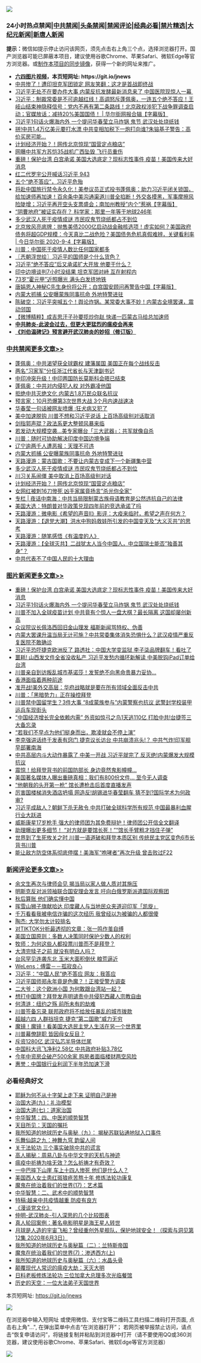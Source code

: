 ![](https://raw.githubusercontent.com/fqnews/bnews/master/64photo/fqnews-qr.jpg)

<div id="tt">
<h3>24小时热点禁闻|<a href="#%E4%B8%AD%E5%85%B1%E7%A6%81%E9%97%BB%E6%9B%B4%E5%A4%9A%E6%96%87%E7%AB%A0">中共禁闻</a>|<a href="#%E5%9B%BE%E7%89%87%E6%96%B0%E9%97%BB%E6%9B%B4%E5%A4%9A%E6%96%87%E7%AB%A0">头条禁闻</a>|<a href="#%E6%96%B0%E9%97%BB%E8%AF%84%E8%AE%BA%E6%9B%B4%E5%A4%9A%E6%96%87%E7%AB%A0">禁闻评论|<a href="#%E5%BF%85%E7%9C%8B%E7%BB%8F%E5%85%B8%E5%A5%BD%E6%96%87">经典必看|<a href="/video.md#%E7%A6%81%E7%89%87%E7%B2%BE%E9%80%89">禁片精选</a>|<a href="https://github.com/fqnews/djy/blob/master/gb/nf1351518.md#1">大纪元新闻</a>|<a href="https://github.com/fqnews/ntdtv/blob/master/gb/prog204.md#1">新唐人新闻</a></h3>
<div><b>提示：</b>微信如提示停止访问该网页，须先点击右上角三个点，选择浏览器打开。国产浏览器可能已屏蔽本项目，建议使用谷歌Chrome、苹果Safari、微软Edge等官方浏览器。或<a href="https://github.com/fqnews/bnews/blob/master/%E5%88%B6%E4%BD%9Cgit%E7%A6%81%E9%97%BB%E9%95%9C%E5%83%8F.md">制作本项目的同步镜像</a>，获得一个新的网址来推广。</div>
<ul>
<li><b><a href="http://d1.bdrive.tk/64.mp4" target="_blank">六四图片视频</a>，本页短网址: https://git.io/jnews</b></li>
<li><a href="/cbnews/20200904/1390876.md">中共惨了！遭印坦克军团锁定 网友笑翻：这才是首战即终战</a></li>
<li><a href="/cnnews/20200904/1390880.md">习近平无处不在要办件大事 内蒙反抗发酵最新消息来了 中国医院现惊人一幕 </a></li>
<li><a href="/bannedvideo/20200904/1390942.md">习近平：制裁常委是不可逾越红线！高调怒斥蓬佩奥，一连五个绝不答应！王岐山结束神隐释信号：党内不再有第二条路线！北京政权涉犯下战争罪调查启动；官媒放话：减持20%美国国债！ | 华尔街网报合辑【字幕版】</a></li>
<li><a href="/topimagenews/20200904/1391029.md">习近平1句话火爆海内外 一个提问华春莹立马炸锅 鬼节 武汉处处烧纸钱</a></li>
<li><a href="/cnnews/20200904/1390930.md">拼!中共1.4万亿美元要打水漂 中共变相加税下一炮打向谁?朱镕基子警告：高价买房可能…</a></li>
<li><a href="/cbnews/20200905/1391148.md">计划经济开始？！网传北京惊现“国营定点粮店”</a></li>
<li><a href="/cnnews/20200904/1390862.md">网曝中共军方苏恺35战机广西坠毁 飞行员重伤</a></li>
<li><a href="/topimagenews/20200904/1391051.md">重磅！保护台湾 白宫承诺 美国大选底定？现标志性事件 疫苗！美国传来大好消息</a></li>
<li><a href="/bannedvideo/20200905/1391206.md">红二代罗宇公开喊话习近平 943</a></li>
<li><a href="/ssgc/20200904/1390926.md">五个“绝不答应”，习近平危殆</a></li>
<li><a href="/bannedvideo/20200905/1391136.md">将赴中国旅行禁令永久化！美参议员正式投书蓬佩奥：助力习近平闭关锁国，给加速师再加速！百余条中美沟通渠道川普全掐断！外交各摸黑，军事摩擦风险陡增；习近平再开空头支票盛会；南加州教授”内个“惹祸【字幕版】</a></li>
<li><a href="/comments/20200905/1391106.md">“阴曹地府”被证实存在？ 科学家：那里一年等于地球246年</a></li>
<li><a href="/cbnews/20200905/1391178.md">多少武汉人死于疫情成谜 市民叹鬼节烧纸都占不到位</a></li>
<li><a href="/bannedvideo/20200905/1391118.md">北京放风亮底牌：抛售美债2000亿启动战金融核选项！虚实如何？美国政府债务将超GDP规模：今天真比二战危险？美国债务危机真假难辨，关键看利率 | 今日华尔街 2020-9-4【字幕版】</a></li>
<li><a href="/cbnews/20200904/1390854.md">川普：中国死于疫情人数比任何国家都多</a></li>
<li><a href="/ssgc/20200905/1391164.md">〖兲朝浮世绘〗习近平的国师是个什么货色？</a></li>
<li><a href="/headline/20200905/1391158.md">习近平“绝不答应”后又承诺扩大开放 他要干什么？</a></li>
<li><a href="/cbnews/20200904/1390843.md">印中边境谈判7小时没结果 坦克军团对峙 互在射程内</a></li>
<li><a href="/yule/20200905/1391153.md">73岁“霍元甲”近照曝光 满头白发挤地铁</a></li>
<li><a href="/bannedvideo/20200905/1391200.md">唐娟恩人神秘C先生身份将公开；白宫国安顾问再警告中国【字幕版】</a></li>
<li><a href="/cbnews/20200905/1391254.md">内蒙大抓捕 公安曝蒙族同事抗命 外地特警进驻</a></li>
<li><a href="/bannedvideo/20200905/1391184.md">陈破空：习近平突喊五个！舆论炸锅。某常委大事不妙！内蒙古全境罢课，震动邻国</a></li>
<li><a href="/comments/20200904/1390878.md">【微博精粹】成吉思汗子孙要揽炒你赵 快递一匹蒙古马给总加速师</a></li>
<li><b><a href="/comments/20200211/1275071.md" target="_blank">中共肺炎-此波会过去，但更大更猛烈的瘟疫会再来</a></b></li>
<li><b><a href="/comments/20200207/1272816.md" target="_blank">《刘伯温碑记》预言避开武汉肺炎的妙招（修订版）</a></b></li>
</ul>
</div>

<div class="catlist">
<h3><a href="/cbnews/" target="_blank">中共禁闻</a><span><a href="/cbnews/" target="_blank" rel="nofollow">更多文章>></a></span></h3>
<ul>
<li><a href="/cbnews/20200905/1391377.md" target="_blank">蓬佩奥：中共渴望获全球霸权 建藩属国 美国正在每个战线反击</a></li>
<li><a href="/cbnews/20200905/1391376.md" target="_blank">两名“习家军”分任浙江代省长与天津副书记</a></li>
<li><a href="/cbnews/20200905/1391363.md" target="_blank">中印冲突升级！中印两国防长莫斯科会晤已结束</a></li>
<li><a href="/cbnews/20200905/1391362.md" target="_blank">蓬佩奥：中共对内侵犯人权 对外霸凌他国</a></li>
<li><a href="/cbnews/20200905/1391361.md" target="_blank">拒绝中共灭绝文化 内蒙古1.8万民众联名抗议</a></li>
<li><a href="/cbnews/20200905/1391344.md" target="_blank">预言家：10月恐爆第3次世界大战 3个月内速战速决</a></li>
<li><a href="/cbnews/20200905/1391343.md" target="_blank">华春莹一句话被网友喷爆 :狂犬病又犯了</a></li>
<li><a href="/cbnews/20200905/1391342.md" target="_blank">美中加速脱钩 川普不想和习近平说话 上百场高级别对话取消</a></li>
<li><a href="/cbnews/20200905/1391330.md" target="_blank">剑指郭声琨？政法系更大整顿风暴来临</a></li>
<li><a href="/cbnews/20200905/1391286.md" target="_blank">若发动大规模空袭…美专家曝台「三大武器」：共军就像自杀</a></li>
<li><a href="/cbnews/20200905/1391285.md" target="_blank">川普：随时可协助解决印度中国边境争端</a></li>
<li><a href="/cbnews/20200905/1391284.md" target="_blank">辽宁逾两千人遭恶报：天理不可违</a></li>
<li><a href="/cbnews/20200905/1391254.md" target="_blank">内蒙大抓捕 公安曝蒙族同事抗命 外地特警进驻</a></li>
<li><a href="/cbnews/20200905/1391218.md" target="_blank">天路漫游：蒙古国歌：不要让内蒙古变成下一个新疆集中营</a></li>
<li><a href="/cbnews/20200905/1391178.md" target="_blank">多少武汉人死于疫情成谜 市民叹鬼节烧纸都占不到位</a></li>
<li><a href="/cbnews/20200905/1391166.md" target="_blank">川习关系闹僵 美中取消上百场高级别对话</a></li>
<li><a href="/cbnews/20200905/1391148.md" target="_blank">计划经济开始？！网传北京惊现“国营定点粮店”</a></li>
<li><a href="/cbnews/20200905/1391147.md" target="_blank">女网红被刺16刀惨死 凶手家属竟扬言&#8221;杀光你全家&#8221;</a></li>
<li><a href="/cbnews/20200905/1391133.md" target="_blank">专栏 | 夜话中南海：中共当局限制蒙古族母语教育是公然违抗自己的法律</a></li>
<li><a href="/cbnews/20200905/1391126.md" target="_blank">美国大选：特朗普对华政策兑现四年前的竞选承诺了吗</a></li>
<li><a href="/cbnews/20200904/1390953.md" target="_blank">天路漫游：微电影《希望的声音Ⅱ》影评：大疫来临时，希望之声在何方？</a></li>
<li><a href="/cbnews/20200904/1390951.md" target="_blank">天路漫游：【退党大潮】洪水中狗妈救娃所引发的中国变天及“大义灭共”的思考</a></li>
<li><a href="/cbnews/20200904/1390949.md" target="_blank">天路漫游：随笔感悟《有温度的人》</a></li>
<li><a href="/cbnews/20200904/1390948.md" target="_blank">天路漫游：【全球灭共】二战犹太人当今中国人，中立国瑞士能否”独善其身”？</a></li>
<li><a href="/cbnews/20200904/1390903.md" target="_blank">中共代表不了中国人民的十大理由</a></li>

</ul>
</div>
<div class="catlist">
<h3><a href="/topimagenews/" target="_blank">图片新闻</a><span><a href="/topimagenews/" target="_blank" rel="nofollow">更多文章>></a></span></h3>
<ul>
<li><a href="/topimagenews/20200904/1391051.md" target="_blank">重磅！保护台湾 白宫承诺 美国大选底定？现标志性事件 疫苗！美国传来大好消息</a></li>
<li><a href="/topimagenews/20200904/1391029.md" target="_blank">习近平1句话火爆海内外 一个提问华春莹立马炸锅 鬼节 武汉处处烧纸钱</a></li>
<li><a href="/topimagenews/20200903/1390470.md" target="_blank">川普不加入全球疫苗计划 中共竟有个惊人一盘大棋？最长隔离 这国却屡创新高</a></li>
<li><a href="/topimagenews/20200903/1390075.md" target="_blank">众议院议长佩洛西回旧金山理发 福斯新闻骂特权、伪善</a></li>
<li><a href="/topimagenews/20200902/1389953.md" target="_blank">内蒙大罢课升温当局无计可施？中共常委集体消失恐惧什么？武汉疫情严重反复医院不敢确诊</a></li>
<li><a href="/topimagenews/20200902/1389888.md" target="_blank">习近平恐吓捷克欧洲反了 路透社：中国大学变监狱 李子柒品牌翻车！看吐了</a></li>
<li><a href="/topimagenews/20200902/1389840.md" target="_blank">噩耗! 山西发文件全省没收私产 习近平发愁内循环新解读 中美脱钩iPad订单给台湾</a></li>
<li><a href="/topimagenews/20200902/1389762.md" target="_blank">川普亲自到访叛乱城市基诺莎！发誓绝不向黑命贵暴力妥协…</a></li>
<li><a href="/comments/20200902/1389663.md" target="_blank">香港面临着两种前途</a></li>
<li><a href="/topimagenews/20200902/1389577.md" target="_blank">准开战!美外交高层：华府战略就是要在所有领域全面反击中共</a></li>
<li><a href="/topimagenews/20200902/1389489.md" target="_blank">川普：「黑暗势力」正在操控拜登</a></li>
<li><a href="/topimagenews/20200901/1389357.md" target="_blank">川普禁中国留学生？3件大事 “8成蒙族参与”内蒙警察也抗议 武警封学校装甲运兵车现街头</a></li>
<li><a href="/topimagenews/20200901/1389324.md" target="_blank">&#8220;中国经济增长完全依赖内需&#8221; 外资如惊弓之鸟1天逃110亿 打脸中共!台捷签三大备忘录</a></li>
<li><a href="/topimagenews/20200901/1389112.md" target="_blank">“若我们不早点为他们挺身而出，欺凌就会不停上演”</a></li>
<li><a href="/topimagenews/20200831/1388874.md" target="_blank">李克强讲话终于发表有窍门 捷克议长访台 中共崩溃兆头!？ 中共气炸!印军舰早部署南海</a></li>
<li><a href="/topimagenews/20200831/1388860.md" target="_blank">中共高层内斗大动作暴露了 中美一开战 习近平就完了 反灭绝!内蒙爆发大规模抗议</a></li>
<li><a href="/topimagenews/20200831/1388627.md" target="_blank">震惊！给拜登背书的前国防部长 身边竟然鬼影幢幢&#8230;</a></li>
<li><a href="/topimagenews/20200831/1388449.md" target="_blank">美国著名媒体人曝出重磅真相：我们有800份文件… 至今无人调查</a></li>
<li><a href="/topimagenews/20200831/1388426.md" target="_blank">“他朝我的头开第一枪” 馆长遭枪击后首度直播发声</a></li>
<li><a href="/topimagenews/20200831/1388362.md" target="_blank">厉害国楼梯消失酒店坍塌 网造反!胡锡进华春莹翻车 猜不到?国际学术为何政审?</a></li>
<li><a href="/topimagenews/20200831/1388357.md" target="_blank">习近平成敌人？朝鲜下杀无赦令 中共打破全球科学所有规范 中国最暴利血腥行业大跃进</a></li>
<li><a href="/topimagenews/20200830/1388071.md" target="_blank">威斯康星17岁枪手 强大的律师团为其免费辩护！律师团公开信全文翻译</a></li>
<li><a href="/topimagenews/20200830/1388032.md" target="_blank">助理曝出更多细节！ “对方就是要馆长死！”“馆长手臂粗才挡住子弹”</a></li>
<li><a href="/topimagenews/20200829/1387868.md" target="_blank">世界到了生死攸关之时 川普一语道破和拜登本质区别 传统民主党区变色6市长背书川普</a></li>
<li><a href="/topimagenews/20200829/1387710.md" target="_blank">能让敌方防空体系彻底停摆！美海军“咆哮者”再次升级 曾击败过F22</a></li>

</ul>
</div>
<div class="catlist">
<h3><a href="/comments/" target="_blank">新闻评论</a><span><a href="/comments/" target="_blank" rel="nofollow">更多文章>></a></span></h3>
<ul>
<li><a href="/comments/20200905/1391366.md" target="_blank">余文生再次与律师会见 揭当局以家人做人质对其施压</a></li>
<li><a href="/comments/20200905/1391365.md" target="_blank">明斯克反对派领袖联合国安理会发言 吁向白俄罗斯派遣国际观察团</a></li>
<li><a href="/comments/20200905/1391364.md" target="_blank">秋后算账 他们确实懂中国</a></li>
<li><a href="/comments/20200905/1391350.md" target="_blank">挥雪山狮子旗献哈达 印度藏人与当地民众夹道迎印军「凯旋」</a></li>
<li><a href="/comments/20200905/1391346.md" target="_blank">千万看看我被电信诈骗的这次经历 我曾经以为被骗的人都很傻</a></li>
<li><a href="/comments/20200905/1391345.md" target="_blank">陶杰: 大学勿太计较排名</a></li>
<li><a href="/comments/20200905/1391316.md" target="_blank">对TIKTOK分析最透彻的文章：张一鸣作茧自缚</a></li>
<li><a href="/comments/20200905/1391314.md" target="_blank">美国立国原则：多数人决策同时保护少数人的权利</a></li>
<li><a href="/comments/20200905/1391308.md" target="_blank">牧师：为何这些人都投票川普而不是拜登？</a></li>
<li><a href="/comments/20200905/1391307.md" target="_blank">大清完犊子之前 就没有明白人吗？</a></li>
<li><a href="/comments/20200905/1391302.md" target="_blank">台风罕见连袭东北 玉米大面积倒伏 粮荒逼近</a></li>
<li><a href="/comments/20200905/1391297.md" target="_blank">WeLens：傅雷－－孤寂良心</a></li>
<li><a href="/comments/20200905/1391296.md" target="_blank">习近平：“中国人民”绝不答应 网友：我答应</a></li>
<li><a href="/comments/20200905/1391295.md" target="_blank">习近平国师郑永年竟是色魔？！正接受警方调查</a></li>
<li><a href="/comments/20200905/1391294.md" target="_blank">二大爷：这个欧洲小国 为何敢跟台湾站一起？</a></li>
<li><a href="/comments/20200905/1391275.md" target="_blank">想打中国牌？拜登发声明谴责中共侵犯西藏人宗教自由</a></li>
<li><a href="/comments/20200905/1391264.md" target="_blank">何清涟：纽约之殇 前所未有的劫难</a></li>
<li><a href="/comments/20200905/1391247.md" target="_blank">川普签备忘录 联邦政府将不给放任暴乱的城市拨款</a></li>
<li><a href="/comments/20200905/1391232.md" target="_blank">超越六四 人群挡坦克 捷克“第二国歌”威力无穷</a></li>
<li><a href="/comments/20200905/1391231.md" target="_blank">魔镜！魔镜！看美国大选民主党人生活在另一个世界里</a></li>
<li><a href="/comments/20200905/1391230.md" target="_blank">川普幕僚辞职 皆因母女反目？</a></li>
<li><a href="/comments/20200905/1391226.md" target="_blank">斥资1280亿 武汉弘芯半导体烂尾</a></li>
<li><a href="/comments/20200905/1391225.md" target="_blank">中国科大讯飞净利2.58亿 中共政府补贴3.78亿</a></li>
<li><a href="/comments/20200905/1391224.md" target="_blank">今年中资房企破产500余家 购房者面临楼财两空风险</a></li>
<li><a href="/comments/20200905/1391213.md" target="_blank">惠誉：中国银行业利润下半年恐加速下滑</a></li>

</ul>
</div>

<div class="catlist">
<h3>必看经典好文</h3>
<ul>
<li><a href="/ccpdope/20190803/1168965.md" target="_blank">耶稣为何不从十字架上走下来 证明自己是神</a></li>
<li><a href="/cbnews/20180315/914943.md" target="_blank">治国大道(九)：礼治模型</a></li>
<li><a href="/cbnews/20190424/913985.md" target="_blank">治国大道(七)：道家治国</a></li>
<li><a href="/comments/20200605/783247.md" target="_blank">中华智慧：四、中医的顺势智慧</a></li>
<li><a href="/tculture/20180919/1000196.md" target="_blank">天目所见：天国的嘱托</a></li>
<li><a href="/topimagenews/20180325/919134.md" target="_blank">我所知道的地球历史与奥秘（九）： 揭秘苏联钻通地狱入口事件</a></li>
<li><a href="/tculture/20170718/793528.md" target="_blank">乐舞仙踪之九：神舞九穹 韵留人间</a></li>
<li><a href="/cbnews/20200703/1354907.md" target="_blank">关于法轮功 三个事实破除中共的谎言</a></li>
<li><a href="/aomi/history/20170924/831575.md" target="_blank">高人揭秘：周易八卦与中华文字的天机与神迹</a></li>
<li><a href="/comments/20200502/1322275.md" target="_blank">瘟疫中祈祷为啥无效？怎么祈祷才有奇效？</a></li>
<li><a href="/cbnews/20200611/1343057.md" target="_blank">一中巴摔下山崖 车上十四人惨死 他们是什么人？</a></li>
<li><a href="/comments/20190126/1070164.md" target="_blank">美国西人女士患红斑狼疮苦熬十年 修炼法轮功康复</a></li>
<li><a href="/topimagenews/20180620/960677.md" target="_blank">魔鬼在统治着我们的世界(17)：艺术篇</a></li>
<li><a href="/comments/20200605/783249.md" target="_blank">中华智慧：二、武术中的顺势智慧</a></li>
<li><a href="/ccpdope/20200425/1319297.md" target="_blank">特稿:越亲中共疫情越重 防疫有良方</a></li>
<li><a href="/comments/20200521/783167.md" target="_blank">《漫谈党文化》</a></li>
<li><a href="/comments/20200620/1347687.md" target="_blank">仲明-武汉肺炎-引人深思的几个比较图表</a></li>
<li><a href="/comments/20200523/1332915.md" target="_blank">真人轮回案例：著名电影明星是海王星人转世</a></li>
<li><a href="/comments/20200712/1359456.md" target="_blank">月球是人造的宇宙飞船？曾经重创外星舰队，保护地球安全！（探索与洞见第12集 2020年6月3日）</a></li>
<li><a href="/tculture/xiulian/20170614/774347.md" target="_blank">我所知道的地球历史与奥秘篇（二）：兰特斯帝国</a></li>
<li><a href="/topimagenews/20180527/948369.md" target="_blank">魔鬼在统治着我们的世界(7)：渗透西方(上)</a></li>
<li><a href="/cbnews/20171115/856086.md" target="_blank">我所知道的地球历史与奥秘篇（六）：水晶头骨</a></li>
<li><a href="/comments/20200619/783185.md" target="_blank">颠覆现代人常识的瘟疫大劫：天灭大明</a></li>
<li><a href="/comments/20200531/1337359.md" target="_blank">日料老板修炼法轮功 三位加拿大总理多次光临餐馆</a></li>
<li><a href="/tculture/20121025/73067.md" target="_blank">历史的天空：一位大法弟子天国世界</a></li>

</ul>
</div>

本页短网址: https://git.io/jnews

![](https://raw.githubusercontent.com/fqnews/bnews/master/64photo/fqnews-qr.jpg)

在浏览器中输入短网址 或使用微信、支付宝等二维码工具扫描二维码打开页面, 点击右上角"...", 在弹出菜单中点击“在浏览器打开”； 若网页被举报禁止访问，请点击“恢复申请访问”，将链接复制并粘贴到浏览器中打开（请不要使用QQ或360浏览器，建议使用谷歌Chrome、苹果Safari、微软Edge等官方浏览器）

![](https://raw.githubusercontent.com/fqnews/bnews/master/64photo/wx.jpg)